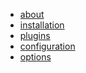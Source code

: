 <div class=submenu>
  <ul id=submenu>
    <li><a href=/projects/zathura>about</a></li>
    <li><a href=/projects/zathura/installation>installation</a></li>
    <li><a href=/projects/zathura/plugins>plugins</a></li>
    <li><a href=/projects/zathura/configuration>configuration</a></li>
    <li><a href=/projects/zathura/options>options</a></li>
  </ul>
</div>
